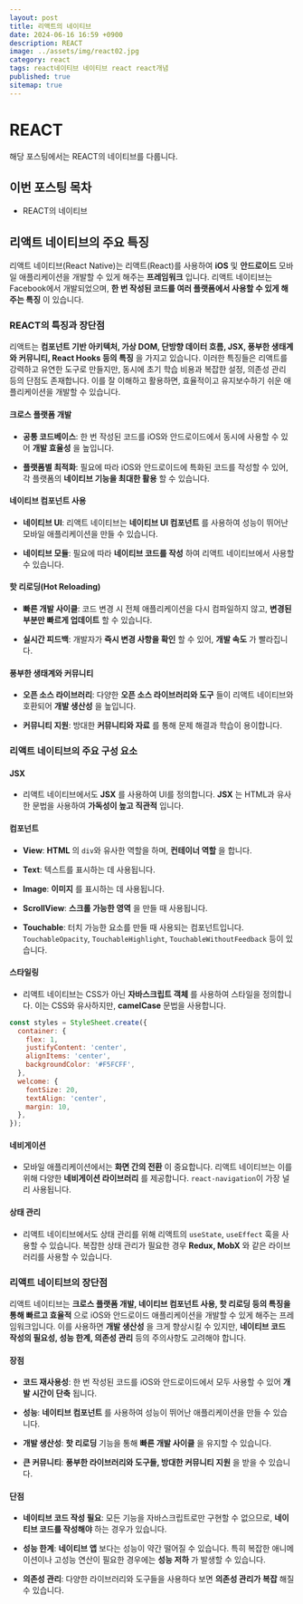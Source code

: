 ```yaml
---
layout: post
title: 리액트의 네이티브
date: 2024-06-16 16:59 +0900
description: REACT
image: ../assets/img/react02.jpg
category: react
tags: react네이티브 네이티브 react react개념
published: true
sitemap: true
---
```


# REACT
해당 포스팅에서는 REACT의 네이티브를 다룹니다.  <br />


## __이번 포스팅 목차__
* REACT의 네이티브 <br/>

## __리액트 네이티브의 주요 특징__<br/>
리액트 네이티브(React Native)는 리액트(React)를 사용하여 __iOS__ 및 __안드로이드__ 모바일 애플리케이션을 개발할 수 있게 해주는 __프레임워크__ 입니다. 리액트 네이티브는 Facebook에서 개발되었으며, __한 번 작성된 코드를 여러 플랫폼에서 사용할 수 있게 해주는 특징__ 이 있습니다.

### __REACT의 특징과 장단점__
리액트는 __컴포넌트 기반 아키텍처, 가상 DOM, 단방향 데이터 흐름, JSX, 풍부한 생태계와 커뮤니티, React Hooks 등의 특징__ 을 가지고 있습니다. 이러한 특징들은 리액트를 강력하고 유연한 도구로 만들지만, 동시에 초기 학습 비용과 복잡한 설정, 의존성 관리 등의 단점도 존재합니다. 이를 잘 이해하고 활용하면, 효율적이고 유지보수하기 쉬운 애플리케이션을 개발할 수 있습니다.

#### __크로스 플랫폼 개발__

* __공통 코드베이스__: 한 번 작성된 코드를 iOS와 안드로이드에서 동시에 사용할 수 있어 __개발 효율성__ 을 높입니다.

* __플랫폼별 최적화__: 필요에 따라 iOS와 안드로이드에 특화된 코드를 작성할 수 있어, 각 플랫폼의 __네이티브 기능을 최대한 활용__ 할 수 있습니다.

#### __네이티브 컴포넌트 사용__

* __네이티브 UI__: 리액트 네이티브는 __네이티브 UI 컴포넌트__ 를 사용하여 성능이 뛰어난 모바일 애플리케이션을 만들 수 있습니다.

* __네이티브 모듈__: 필요에 따라 __네이티브 코드를 작성__ 하여 리액트 네이티브에서 사용할 수 있습니다.

#### __핫 리로딩(Hot Reloading)__

* __빠른 개발 사이클__: 코드 변경 시 전체 애플리케이션을 다시 컴파일하지 않고, __변경된 부분만 빠르게 업데이트__ 할 수 있습니다.

* __실시간 피드백__: 개발자가 __즉시 변경 사항을 확인__ 할 수 있어, __개발 속도__ 가 빨라집니다.

#### __풍부한 생태계와 커뮤니티__

* __오픈 소스 라이브러리__: 다양한 __오픈 소스 라이브러리와 도구__ 들이 리액트 네이티브와 호환되어 __개발 생산성__ 을 높입니다.

* __커뮤니티 지원__: 방대한 __커뮤니티와 자료__ 를 통해 문제 해결과 학습이 용이합니다.

### __리액트 네이티브의 주요 구성 요소__

#### __JSX__

* 리액트 네이티브에서도 __JSX__ 를 사용하여 UI를 정의합니다. __JSX__ 는 HTML과 유사한 문법을 사용하여 __가독성이 높고 직관적__ 입니다.

#### __컴포넌트__

* __View__: __HTML__ 의 `div`와 유사한 역할을 하며, __컨테이너 역할__ 을 합니다.

* __Text__: 텍스트를 표시하는 데 사용됩니다.

* __Image__: __이미지__ 를 표시하는 데 사용됩니다.

* __ScrollView__: __스크롤 가능한 영역__ 을 만들 때 사용됩니다.

* __Touchable__: 터치 가능한 요소를 만들 때 사용되는 컴포넌트입니다. `TouchableOpacity`, `TouchableHighlight`, `TouchableWithoutFeedback` 등이 있습니다.

#### __스타일링__

* 리액트 네이티브는 CSS가 아닌 __자바스크립트 객체__ 를 사용하여 스타일을 정의합니다. 이는 CSS와 유사하지만, __camelCase__ 문법을 사용합니다.

```javascript
const styles = StyleSheet.create({
  container: {
    flex: 1,
    justifyContent: 'center',
    alignItems: 'center',
    backgroundColor: '#F5FCFF',
  },
  welcome: {
    fontSize: 20,
    textAlign: 'center',
    margin: 10,
  },
});
```

#### __네비게이션__

* 모바일 애플리케이션에서는 __화면 간의 전환__ 이 중요합니다. 리액트 네이티브는 이를 위해 다양한 __네비게이션 라이브러리__ 를 제공합니다. `react-navigation`이 가장 널리 사용됩니다.

#### __상태 관리__

* 리액트 네이티브에서도 상태 관리를 위해 리액트의 `useState`, `useEffect` 훅을 사용할 수 있습니다. 복잡한 상태 관리가 필요한 경우 __Redux, MobX__ 와 같은 라이브러리를 사용할 수 있습니다.

### __리액트 네이티브의 장단점__
리액트 네이티브는 __크로스 플랫폼 개발, 네이티브 컴포넌트 사용, 핫 리로딩 등의 특징을 통해 빠르고 효율적__ 으로 iOS와 안드로이드 애플리케이션을 개발할 수 있게 해주는 프레임워크입니다. 이를 사용하면 __개발 생산성__ 을 크게 향상시킬 수 있지만, __네이티브 코드 작성의 필요성, 성능 한계, 의존성 관리__ 등의 주의사항도 고려해야 합니다.

#### __장점__
* __코드 재사용성__: 한 번 작성된 코드를 iOS와 안드로이드에서 모두 사용할 수 있어 __개발 시간이 단축__ 됩니다.

* __성능__: __네이티브 컴포넌트__ 를 사용하여 성능이 뛰어난 애플리케이션을 만들 수 있습니다.

* __개발 생산성__: __핫 리로딩__ 기능을 통해 __빠른 개발 사이클__ 을 유지할 수 있습니다.

* __큰 커뮤니티__: __풍부한 라이브러리와 도구들, 방대한 커뮤니티 지원__ 을 받을 수 있습니다.

#### __단점__
* __네이티브 코드 작성 필요__: 모든 기능을 자바스크립트로만 구현할 수 없으므로, __네이티브 코드를 작성해야__ 하는 경우가 있습니다.

* __성능 한계__: __네이티브 앱__ 보다는 성능이 약간 떨어질 수 있습니다. 특히 복잡한 애니메이션이나 고성능 연산이 필요한 경우에는 __성능 저하__ 가 발생할 수 있습니다.

* __의존성 관리__: 다양한 라이브러리와 도구들을 사용하다 보면 __의존성 관리가 복잡__ 해질 수 있습니다.